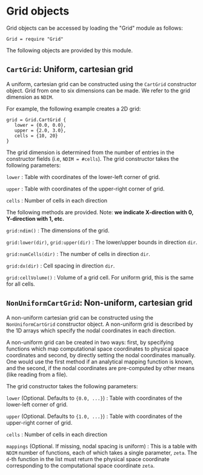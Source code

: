 # Grid objects

Grid objects can be accessed by loading the "Grid" module as follows:

~~~~~~~ {.lua}
Grid = require "Grid"
~~~~~~~  

The following objects are provided by this module.

## `CartGrid`: Uniform, cartesian grid

A uniform, cartesian grid can be constructed using the `CartGrid`
constructor object. Grid from one to six dimensions can be made. We
refer to the grid dimension as `NDIM`.

For example, the following example creates a 2D grid:

~~~~~~~ {.lua}
grid = Grid.CartGrid {
   lower = {0.0, 0.0},
   upper = {2.0, 3.0},
   cells = {10, 20}
}
~~~~~~~

The grid dimension is determined from the number of entries in the
constructor fields (i.e, `NDIM = #cells`). The grid constructor takes
the following parameters:

`lower`
: Table with coordinates of the lower-left corner of grid.

`upper`
: Table with coordinates of the upper-right corner of grid.

`cells`
: Number of cells in each direction

The following methods are provided. Note: __we indicate X-direction
with 0, Y-direction with 1, etc.__

`grid:ndim()`
: The dimensions of the grid.

`grid:lower(dir)`, `grid:upper(dir)`
: The lower/upper bounds in direction `dir`.

`grid:numCells(dir)`
: The number of cells in direction `dir`.

`grid:dx(dir)`
: Cell spacing in direction `dir`.

`grid:cellVolume()`
: Volume of a grid cell. For uniform grid, this is the same for all cells.

## `NonUniformCartGrid`: Non-uniform, cartesian grid

A non-uniform cartesian grid can be constructed using the
`NonUniformCartGrid` constructor object. A non-uniform grid is
described by the 1D arrays which specify the nodal coordinates in each
direction.

A non-uniform grid can be created in two ways: first, by specifying
functions which map computational space coordinates to physical space
coordinates and second, by directly setting the nodal coordinates
manually. One would use the first method if an analytical mapping
function is known, and the second, if the nodal coordinates are
pre-computed by other means (like reading from a file).

The grid constructor takes the following parameters:

`lower` (Optional. Defaults to  `{0.0, ...}`)
: Table with coordinates of the lower-left corner of grid.

`upper` (Optional. Defaults to `{1.0, ...}`)
: Table with coordinates of the upper-right corner of grid.

`cells`
: Number of cells in each direction

`mappings` (Optional. If missing, nodal spacing is uniform)
: This is a table with `NDIM` number of functions, each of which takes
  a single parameter, `zeta`. The `d`-th function in the list must
  return the physical space coordinate corresponding to the
  computational space coordinate `zeta`.